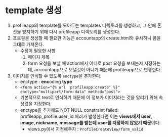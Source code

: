 # template 생성

1. profileapp의 template를 모아두는 templates 디렉토리를 생성하고, 그 안에 혼선을 방지하기 위해 다시 profileapp 디렉토리를 생성한다.
2. 프로필을 생성할 때 필요한 기능은 accountapp의 create.html와 유사하니 폼을 그대로 가져온다.
    - 수정이 필요한 사항
        1. 페이지 제목
        2. form 요청을 보낼 때 action에서 어디로 post 요청을 보내는지 지정하는데, accountapp으로 보낼것이 아니기 때문에 profileapp으로 변경한다
3. 이미지를 인식할 수 있도록 `enctype`을 추가한다.
    - enctype : **enc**oding **type**
    - `<form action="{% url 'profileapp:create' %}" enctype="multipart/form-data" method="post">`
    - 기본적으로 text로 인식하기 때문에 이 정보가 이미지라는 것을 알리기 위해 속성값을 지정한다.
    - enctype을 추가해도 NOT NULL constraint failed: profileapp_profile.user_id 에러가 발생한다면 이는 **views에서 user, image, nickname, message를 받는데 user를 지정하지 않았기 때문**이다.
        - views.py에서 지정해주자 : `ProfileCreateView/form_valid`